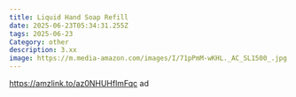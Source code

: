 ```yaml
---
title: Liquid Hand Soap Refill
date: 2025-06-23T05:34:31.255Z
tags: 2025-06-23
Category: other
description: 3.xx
image: https://m.media-amazon.com/images/I/71pPmM-wKHL._AC_SL1500_.jpg
---
```

https://amzlink.to/az0NHUHflmFqc ad